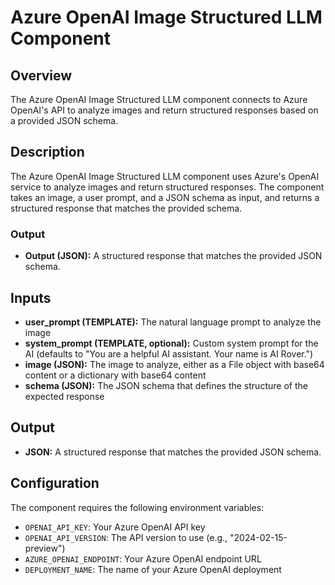 # Azure OpenAI Image Structured LLM Component

## Overview

The Azure OpenAI Image Structured LLM component connects to Azure OpenAI's API to analyze images and return structured responses based on a provided JSON schema.

## Description

The Azure OpenAI Image Structured LLM component uses Azure's OpenAI service to analyze images and return structured responses. The component takes an image, a user prompt, and a JSON schema as input, and returns a structured response that matches the provided schema.

### Output

- **Output (JSON):** A structured response that matches the provided JSON schema.

## Inputs

- **user_prompt (TEMPLATE):** The natural language prompt to analyze the image
- **system_prompt (TEMPLATE, optional):** Custom system prompt for the AI (defaults to "You are a helpful AI assistant. Your name is AI Rover.")
- **image (JSON):** The image to analyze, either as a File object with base64 content or a dictionary with base64 content
- **schema (JSON):** The JSON schema that defines the structure of the expected response

## Output

- **JSON:** A structured response that matches the provided JSON schema.

## Configuration

The component requires the following environment variables:
- `OPENAI_API_KEY`: Your Azure OpenAI API key
- `OPENAI_API_VERSION`: The API version to use (e.g., "2024-02-15-preview")
- `AZURE_OPENAI_ENDPOINT`: Your Azure OpenAI endpoint URL
- `DEPLOYMENT_NAME`: The name of your Azure OpenAI deployment
